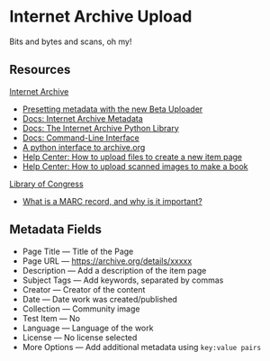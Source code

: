 
# Internet Archive Upload

Bits and bytes and scans, oh my!

## Resources

[Internet Archive](https://archive.org/)

+ [Presetting metadata with the new Beta Uploader](https://blog.archive.org/2013/02/08/presetting-metadata-with-the-new-beta-uploader/)
+ [Docs: Internet Archive Metadata](https://archive.org/services/docs/api/metadata-schema/)
+ [Docs: The Internet Archive Python Library](https://archive.org/services/docs/api/internetarchive/)
+ [Docs: Command-Line Interface](https://archive.org/services/docs/api/internetarchive/cli.html)
+ [A python interface to archive.org](https://pypi.org/project/internetarchive/)
+ [Help Center: How to upload files to create a new item page](https://help.archive.org/hc/en-us/articles/360017788831)
+ [Help Center: How to upload scanned images to make a book](https://help.archive.org/hc/en-us/articles/360001820212)

[Library of Congress](https://www.loc.gov/)

+ [What is a MARC record, and why is it important?](https://www.loc.gov/marc/umb/um01to06.html)

## Metadata Fields

+ Page Title — Title of the Page
+ Page URL — https://archive.org/details/xxxxx
+ Description — Add a description of the item page
+ Subject Tags — Add keywords, separated by commas
+ Creator — Creator of the content
+ Date — Date work was created/published
+ Collection — Community image
+ Test Item — No
+ Language — Language of the work
+ License — No license selected
+ More Options — Add additional metadata using `key:value pairs`
